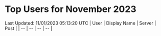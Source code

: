 # Top Users for November 2023
Last Updated: 11/01/2023 05:13:20 UTC
| User | Display Name | Server | Post |
| -- | -- | -- | -- |
